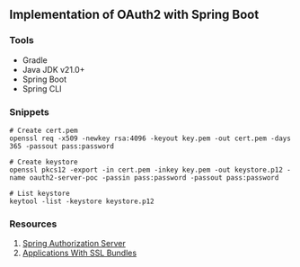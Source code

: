 ## Implementation of OAuth2 with Spring Boot

### Tools

- Gradle
- Java JDK v21.0+
- Spring Boot
- Spring CLI

### Snippets

```
# Create cert.pem
openssl req -x509 -newkey rsa:4096 -keyout key.pem -out cert.pem -days 365 -passout pass:password

# Create keystore
openssl pkcs12 -export -in cert.pem -inkey key.pem -out keystore.p12 -name oauth2-server-poc -passin pass:password -passout pass:password

# List keystore
keytool -list -keystore keystore.p12
```

### Resources

1. [Spring Authorization Server](https://docs.spring.io/spring-authorization-server/reference/overview.html)
2. [Applications With SSL Bundles](https://www.baeldung.com/spring-boot-security-ssl-bundles)